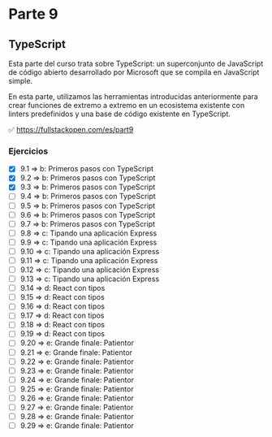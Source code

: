 # Parte 9

## TypeScript

Esta parte del curso trata sobre TypeScript: un superconjunto de JavaScript de código abierto desarrollado por Microsoft que se compila en JavaScript simple.

En esta parte, utilizamos las herramientas introducidas anteriormente para crear funciones de extremo a extremo en un ecosistema existente con linters predefinidos y una base de código existente en TypeScript.

✅ https://fullstackopen.com/es/part9

### Ejercicios

- [x] 9.1 => b: Primeros pasos con TypeScript
- [x] 9.2 => b: Primeros pasos con TypeScript
- [x] 9.3 => b: Primeros pasos con TypeScript
- [ ] 9.4 => b: Primeros pasos con TypeScript
- [ ] 9.5 => b: Primeros pasos con TypeScript
- [ ] 9.6 => b: Primeros pasos con TypeScript
- [ ] 9.7 => b: Primeros pasos con TypeScript
- [ ] 9.8 => c: Tipando una aplicación Express
- [ ] 9.9 => c: Tipando una aplicación Express
- [ ] 9.10 => c: Tipando una aplicación Express
- [ ] 9.11 => c: Tipando una aplicación Express
- [ ] 9.12 => c: Tipando una aplicación Express
- [ ] 9.13 => c: Tipando una aplicación Express
- [ ] 9.14 => d: React con tipos
- [ ] 9.15 => d: React con tipos
- [ ] 9.16 => d: React con tipos
- [ ] 9.17 => d: React con tipos
- [ ] 9.18 => d: React con tipos
- [ ] 9.19 => d: React con tipos
- [ ] 9.20 => e: Grande finale: Patientor
- [ ] 9.21 => e: Grande finale: Patientor
- [ ] 9.22 => e: Grande finale: Patientor
- [ ] 9.23 => e: Grande finale: Patientor
- [ ] 9.24 => e: Grande finale: Patientor
- [ ] 9.25 => e: Grande finale: Patientor
- [ ] 9.26 => e: Grande finale: Patientor
- [ ] 9.27 => e: Grande finale: Patientor
- [ ] 9.28 => e: Grande finale: Patientor
- [ ] 9.29 => e: Grande finale: Patientor
